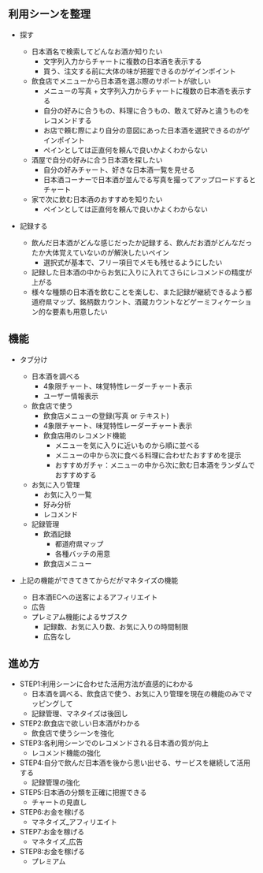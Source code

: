 ## 利用シーンを整理
 - 探す
    - 日本酒名で検索してどんなお酒か知りたい
        - 文字列入力からチャートに複数の日本酒を表示する
        - 買う、注文する前に大体の味が把握できるのがゲインポイント
    - 飲食店でメニューから日本酒を選ぶ際のサポートが欲しい
        - メニューの写真 + 文字列入力からチャートに複数の日本酒を表示する
        - 自分の好みに合うもの、料理に合うもの、敢えて好みと違うものをレコメンドする
        - お店で頼む際により自分の意図にあった日本酒を選択できるのがゲインポイント
        - ペインとしては正直何を頼んで良いかよくわからない
    - 酒屋で自分の好みに合う日本酒を探したい
        - 自分の好みチャート、好きな日本酒一覧を見せる
        - 日本酒コーナーで日本酒が並んでる写真を撮ってアップロードするとチャート
    - 家で次に飲む日本酒のおすすめを知りたい
        - ペインとしては正直何を頼んで良いかよくわからない

 - 記録する
    - 飲んだ日本酒がどんな感じだったか記録する、飲んだお酒がどんなだったか大体覚えていないのが解決したいペイン
        - 選択式が基本で、フリー項目でメモも残せるようにしたい
    - 記録した日本酒の中からお気に入りに入れてさらにレコメンドの精度が上がる
    - 様々な種類の日本酒を飲むことを楽しむ、また記録が継続できるよう都道府県マップ、銘柄数カウント、酒蔵カウントなどゲーミフィケーション的な要素も用意したい

## 機能
- タブ分け
    - 日本酒を調べる
        - 4象限チャート、味覚特性レーダーチャート表示
        - ユーザー情報表示
    - 飲食店で使う
        - 飲食店メニューの登録(写真 or テキスト)
        - 4象限チャート、味覚特性レーダーチャート表示
        - 飲食店用のレコメンド機能
            - メニューを気に入りに近いものから順に並べる
            - メニューの中から次に食べる料理に合わせたおすすめを提示
            - おすすめガチャ：メニューの中から次に飲む日本酒をランダムでおすすめする
    - お気に入り管理
        - お気に入り一覧
        - 好み分析
        - レコメンド
    - 記録管理
        - 飲酒記録
            - 都道府県マップ
            - 各種バッチの用意
        - 飲食店メニュー

- 上記の機能ができてきてからだがマネタイズの機能
    - 日本酒ECへの送客によるアフィリエイト
    - 広告
    - プレミアム機能によるサブスク
        - 記録数、お気に入り数、お気に入りの時間制限
        - 広告なし

## 進め方
- STEP1:利用シーンに合わせた活用方法が直感的にわかる
    - 日本酒を調べる、飲食店で使う、お気に入り管理を現在の機能のみでマッピングして
    - 記録管理、マネタイズは後回し
- STEP2:飲食店で欲しい日本酒がわかる
    - 飲食店で使うシーンを強化
- STEP3:各利用シーンでのレコメンドされる日本酒の質が向上
    - レコメンド機能の強化
- STEP4:自分で飲んだ日本酒を後から思い出せる、サービスを継続して活用する
    - 記録管理の強化
- STEP5:日本酒の分類を正確に把握できる
    - チャートの見直し
- STEP6:お金を稼げる
    - マネタイズ_アフィリエイト
- STEP7:お金を稼げる
    - マネタイズ_広告
- STEP8:お金を稼げる
    - プレミアム
